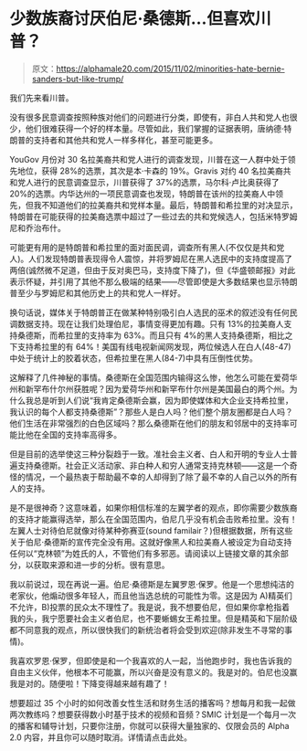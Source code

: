 # 少数族裔讨厌伯尼·桑德斯…但喜欢川普？

> 原文：<https://alphamale20.com/2015/11/02/minorities-hate-bernie-sanders-but-like-trump/>

我们先来看川普。

没有很多民意调查按照种族对他们的问题进行分类，即使有，非白人共和党人也很少，他们很难获得一个好的样本量。尽管如此，我们掌握的证据表明，唐纳德·特朗普的支持者和其他共和党人一样多样化，甚至可能更多。

YouGov 月份对 30 名拉美裔共和党人进行的调查发现，川普在这一人群中处于领先地位，获得 28%的选票，其次是本·卡森的 19%。Gravis 对约 40 名拉美裔共和党人进行的民意调查显示，川普获得了 37%的选票，马尔科·卢比奥获得了 20%的选票。内华达州的一项民意调查也发现，特朗普在该州的拉美裔人中领先，但我不知道他们的拉美裔共和党样本量。最后，特朗普和希拉里的对决显示，特朗普在可能获得的拉美裔选票中超过了一些过去的共和党候选人，包括米特罗姆尼和乔治布什。

可能更有用的是特朗普和希拉里的面对面民调，调查所有黑人(不仅仅是共和党人)。人们发现特朗普表现得令人震惊，并将罗姆尼在黑人选民中的支持度提高了两倍(诚然微不足道，但由于反对奥巴马，支持度下降了)，但《华盛顿邮报》对此表示怀疑，并引用了其他不那么极端的结果——尽管即使是大多数结果也显示特朗普至少与罗姆尼和其他历史上的共和党人一样好。

换句话说，媒体关于特朗普正在做某种特别吸引白人选民的巫术的叙述没有任何民调数据支持。现在让我们处理伯尼，事情变得更加有趣。只有 13%的拉美裔人支持桑德斯，而希拉里的支持率为 63%。而且只有 4%的黑人支持桑德斯，相比之下支持希拉里的有 64%！美国有线电视新闻网发现，两位候选人在白人(48-47)中处于统计上的胶着状态，但希拉里在黑人(84-7)中具有压倒性优势。

这解释了几件神秘的事情。桑德斯在全国范围内输得这么惨，他怎么可能在爱荷华州和新罕布什尔州获胜呢？因为爱荷华州和新罕布什尔州是美国最白的两个州。为什么我总是听到人们说“我肯定桑德斯会赢，因为即使媒体和大企业支持希拉里，我认识的每个人都支持桑德斯”？那些人是白人吗？他们整个朋友圈都是白人吗？他们生活在非常强烈的白色区域吗？那么桑德斯在他们的朋友和邻居中的支持率可能比他在全国的支持率高得多。

但是目前的选举使这三种分裂趋于一致。准社会主义者、白人和开明的专业人士普遍支持桑德斯。社会正义活动家、非白种人和穷人通常支持克林顿——这是一个奇怪的情况，一个最热衷于帮助最不幸的人却得到了除了最不幸的人自己以外的所有人的支持。

是不是很神奇？这意味着，如果你相信标准的左翼学者的观点，即你需要少数族裔的支持才能赢得选举，那么在全国范围内，伯尼几乎没有机会击败希拉里。没有！左翼人士对待伯尼就像对待某种弥赛亚(sound familair？)但根据数据，所有这些关于伯尼·桑德斯的宣传完全没有用。这就好像黑人和拉美裔人被设定为自动支持任何以“克林顿”为姓氏的人，不管他们有多邪恶。请阅读以上链接文章的其余部分，以获取来源和进一步的分析。很有意思。

我以前说过，现在再说一遍。伯尼·桑德斯是左翼罗恩·保罗。他是一个思想纯洁的老家伙，他煽动很多年轻人，而且他当选总统的可能性为零。这是因为 A)精英们不允许，B)投票的民众太不理性了。我是说，我不想要伯尼，但如果你拿枪指着我的头，我宁愿要社会主义者伯尼，也不要蜥蜴女王希拉里。但是精英和下层阶级都不同意我的观点，所以很快我们的新统治者将会受到欢迎(除非发生不寻常的事情)。

我喜欢罗恩·保罗，但即使是和一个我喜欢的人一起，当他跑步时，我也告诉我的自由主义伙伴，他根本不可能赢，所以兴奋是没有意义的。我是对的。伯尼也没赢我是对的。随便啦！下降变得越来越有趣了！

想要超过 35 个小时的如何改善女性生活和财务生活的播客吗？想每月和我一起做两次教练吗？想要获得数小时基于技术的视频和音频？SMIC 计划是一个每月一次的播客和辅导计划，只要你注册，你就可以获得大量独家的、仅限会员的 Alpha 2.0 内容，并且你可以随时取消。详情请点击此处。
